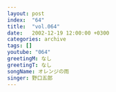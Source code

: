 ```yaml
---
layout: post
index:  "64"
title:  "vol.064"
date:   2002-12-19 12:00:00 +0300
categories: archive
tags: []
youtube: "064"
greetingM: なし
greetingT: なし
songName: オレンジの雨
singer: 野口五郎
---
```

